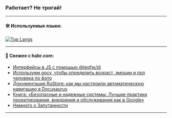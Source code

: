 ### Работает? Не трогай!

---
<!--
#### 🛠️ Technical stack:

![Java](https://img.shields.io/badge/Java-informational?logo=Oracle&style=flat&logoColor=white&color=FF4500)
![Kotlin](https://img.shields.io/badge/Kotlin-informational?logo=Kotlin&style=flat&logoColor=white&color=774D97)
![TS](https://img.shields.io/badge/TypeScript-informational?logo=typeScript&style=flat&logoColor=black&color=017acc)
![Python](https://img.shields.io/badge/Python-informational?logo=Python&style=flat&logoColor=black&color=ffdd54) <br>
![Spring](https://img.shields.io/badge/Spring-informational?logo=Spring&style=flat&logoColor=white&color=6DB33F) 
![SpringBoot](https://img.shields.io/badge/SpringBoot-informational?logo=SpringBoot&style=flat&logoColor=white&color=6DB33F)
![Nest](https://img.shields.io/badge/NestJS-informational?logo=NestJS&style=flat&logoColor=white&color=E0234E) 
![NodeJS](https://img.shields.io/badge/NodeJS-informational?logo=node.js&style=flat&logoColor=white&color=70A760)<br>
![PostgreSQL](https://img.shields.io/badge/PostgreSQL-informational?logo=PostgreSQL&style=flat&logoColor=white&color=DAA520)
![MongoDB](https://img.shields.io/badge/MongoDB-informational?logo=MongoDB&style=flat&logoColor=white&color=870000)
![Apache](https://img.shields.io/badge/Apache-informational?logo=apache&style=flat&logoColor=white&color=f74e28)

___ 
-->

#### 🛠️ Используемые языки:

[![Top Langs](https://github-readme-stats-u2qms2cxw-advtsettinggmailcoms-projects.vercel.app/api/top-langs/?username=zloylis&langs_count=10&hide_title=true&title_color=e6edf3&size_weight=0.5&count_weight=0.5&layout=compact&hide_progress=true&hide_border=true&theme=dracula)](https://github.com/zloylis)

<!---


####  :octocat:&nbsp;&nbsp; Статистика:

![GitHub stats](https://github-readme-stats-u2qms2cxw-advtsettinggmailcoms-projects.vercel.app/api?username=zloylis&show_icons=true&hide_border=true&theme=dracula&title_color=e6edf3&include_all_commits=true&count_private=true&hide_rank=false&hide_title=true&rank_icon=github)
-->
---

#### 💬 Свежее с habr.com:

<!-- BLOG-POST-LIST:START -->
- [Интерфейсы в JS с помощью @teqfw/di](https://habr.com/ru/articles/834002/?utm_source=habrahabr&utm_medium=rss&utm_campaign=834002)
- [Используем gocv, чтобы определить возраст, эмоции и пол человека по фото](https://habr.com/ru/companies/first/articles/833934/?utm_source=habrahabr&utm_medium=rss&utm_campaign=833934)
- [Документация RuStore: как мы настроили автоматическую навигацию в Docusaurus](https://habr.com/ru/companies/vk/articles/833208/?utm_source=habrahabr&utm_medium=rss&utm_campaign=833208)
- [Книга: «Безопасные и надежные системы: Лучшие практики проектирования, внедрения и обслуживания как в Google»](https://habr.com/ru/companies/piter/articles/833942/?utm_source=habrahabr&utm_medium=rss&utm_campaign=833942)
- [Немного о Запутанности](https://habr.com/ru/articles/834194/?utm_source=habrahabr&utm_medium=rss&utm_campaign=834194)
<!-- BLOG-POST-LIST:END -->

---
